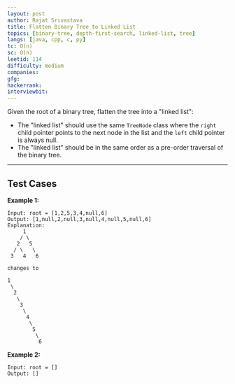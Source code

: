 ```yaml
---
layout: post
author: Rajat Srivastava
title: Flatten Binary Tree to Linked List
topics: [binary-tree, depth-first-search, linked-list, tree]
langs: [java, cpp, c, py]
tc: O(n)
sc: O(n)
leetid: 114
difficulty: medium
companies: 
gfg: 
hackerrank: 
interviewbit: 
---
```


Given the root of a binary tree, flatten the tree into a "linked list":
- The "linked list" should use the same `TreeNode` class where the `right` child pointer points to the next node in the list and the `left` child pointer is always null.
- The "linked list" should be in the same order as a pre-order traversal of the binary tree.

---

## Test Cases

**Example 1:**

```
Input: root = [1,2,5,3,4,null,6]
Output: [1,null,2,null,3,null,4,null,5,null,6]
Explanation:
     1
    / \
   2   5
  / \   \
 3   4   6

changes to

1
 \
  2
   \
    3
     \
      4
       \
        5
         \
          6
```

**Example 2:** 
```
Input: root = []
Output: []
```